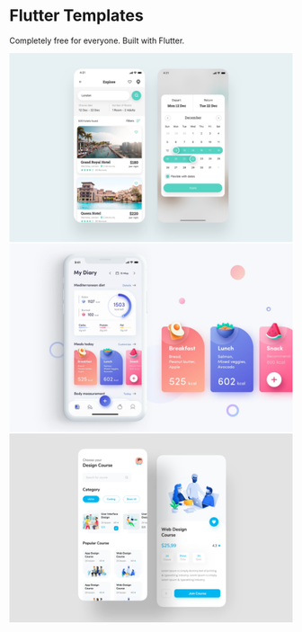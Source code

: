 # Flutter Templates
Completely free for everyone.
Built with Flutter.

![Image](assets/hotel/hotel_booking.png)
![Image](assets/fitness_app/fitness_app.png)
![Image](assets/design_course/design_course.png)
